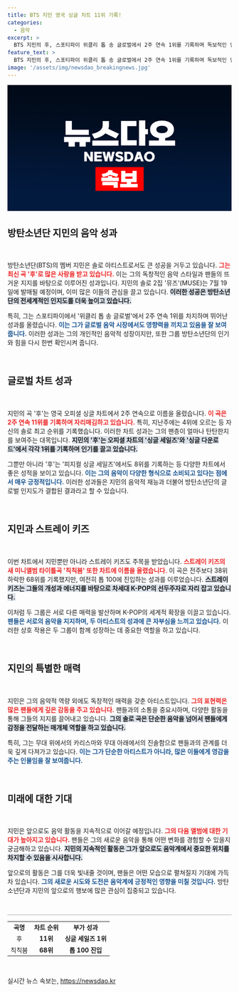 ```yaml
---
title: BTS 지민 영국 싱글 차트 11위 기록!
categories:
  - 음악
excerpt: >
  BTS 지민의 후, 스포티파이 위클리 톱 송 글로벌에서 2주 연속 1위를 기록하며 독보적인 인기를 끌고 있다! 솔로 2집 뮤즈 발매를 앞두고 더욱 주목받는 그의 음악 세계에 빠져보세요!
feature_text: >
  BTS 지민의 후, 스포티파이 위클리 톱 송 글로벌에서 2주 연속 1위를 기록하며 독보적인 인기를 끌고 있다! 솔로 2집 뮤즈 발매를 앞두고 더욱 주목받는 그의 음악 세계에 빠져보세요!
image: '/assets/img/newsdao_breakingnews.jpg'
---
```


<p><img src="/assets/img/newsdao_breakingnews.jpg" alt="ranknews 속보" /></p>

<h2 data-ke-size="size26">방탄소년단 지민의 음악 성과</h2>

<p data-ke-size="size16">&nbsp;</p>

<p>방탄소년단(BTS)의 멤버 지민은 솔로 아티스트로서도 큰 성공을 거두고 있습니다. <b><span style="color: #ee2323;">그는 최신 곡 '후'로 많은 사랑을 받고 있습니다.</span></b> 이는 그의 독창적인 음악 스타일과 팬들의 뜨거운 지지를 바탕으로 이루어진 성과입니다. 지민의 솔로 2집 '뮤즈'(MUSE)는 7월 19일에 발매될 예정이며, 이미 많은 이들의 관심을 끌고 있습니다. <b><span style="background-color: #21538527;">이러한 성공은 방탄소년단의 전세계적인 인지도를 더욱 높이고 있습니다.</span></b> </p>

<p>특히, 그는 스포티파이에서 '위클리 톱 송 글로벌'에서 2주 연속 1위를 차지하며 뛰어난 성과를 올렸습니다. <b><span style="color: #1a5490;">이는 그가 글로벌 음악 시장에서도 영향력을 끼치고 있음을 잘 보여줍니다.</span></b> 이러한 성과는 그의 개인적인 음악적 성장이지만, 또한 그룹 방탄소년단의 인기와 힘을 다시 한번 확인시켜 줍니다.</p>

<p data-ke-size="size16">&nbsp;</p>

<h2 data-ke-size="size26">글로벌 차트 성과</h2>

<p data-ke-size="size16">&nbsp;</p>

<p>지민의 곡 '후'는 영국 오피셜 싱글 차트에서 2주 연속으로 이름을 올렸습니다. <b><span style="color: #ee2323;">이 곡은 2주 연속 11위를 기록하며 자리매김하고 있습니다.</span></b> 특히, 지난주에는 4위에 오르는 등 자신의 솔로 최고 순위를 기록했습니다. 이러한 차트 성과는 그의 팬층이 얼마나 탄탄한지를 보여주는 대목입니다. <b><span style="background-color: #21538527;">지민의 '후'는 오피셜 차트의 '싱글 세일즈'와 '싱글 다운로드'에서 각각 1위를 기록하며 인기를 끌고 있습니다.</span></b> </p>

<p>그뿐만 아니라 '후'는 '피지컬 싱글 세일즈'에서도 8위를 기록하는 등 다양한 차트에서 좋은 성적을 보이고 있습니다. <b><span style="color: #1a5490;">이는 그의 음악이 다양한 형식으로 소비되고 있다는 점에서 매우 긍정적입니다.</span></b> 이러한 성과들은 지민의 음악적 재능과 더불어 방탄소년단의 글로벌 인지도가 결합된 결과라고 할 수 있습니다.</p>

<p data-ke-size="size16">&nbsp;</p>

<h2 data-ke-size="size26">지민과 스트레이 키즈</h2>

<p data-ke-size="size16">&nbsp;</p>

<p>이번 차트에서 지민뿐만 아니라 스트레이 키즈도 주목을 받았습니다. <b><span style="color: #ee2323;">스트레이 키즈의 새 미니앨범 타이틀곡 '칙칙붐' 또한 차트에 이름을 올렸습니다.</span></b> 이 곡은 전주보다 38위 하락한 68위를 기록했지만, 여전히 톱 100에 진입하는 성과를 이루었습니다. <b><span style="background-color: #21538527;">스트레이 키즈는 그들의 개성과 에너지를 바탕으로 차세대 K-POP의 선두주자로 자리 잡고 있습니다.</span></b> </p>

<p>이처럼 두 그룹은 서로 다른 매력을 발산하며 K-POP의 세계적 확장을 이끌고 있습니다. <b><span style="color: #1a5490;">팬들은 서로의 음악을 지지하며, 두 아티스트의 성과에 큰 자부심을 느끼고 있습니다.</span></b> 이러한 상호 작용은 두 그룹이 함께 성장하는 데 중요한 역할을 하고 있습니다.</p>

<p data-ke-size="size16">&nbsp;</p>

<h2 data-ke-size="size26">지민의 특별한 매력</h2>

<p data-ke-size="size16">&nbsp;</p>

<p>지민은 그의 음악적 역량 외에도 독창적인 매력을 갖춘 아티스트입니다. <b><span style="color: #ee2323;">그의 표현력은 많은 팬들에게 깊은 감동을 주고 있습니다.</span></b> 팬들과의 소통을 중요시하며, 다양한 활동을 통해 그들의 지지를 끌어내고 있습니다. <b><span style="background-color: #21538527;">그의 솔로 곡은 단순한 음악을 넘어서 팬들에게 감정을 전달하는 매개체 역할을 하고 있습니다.</span></b> </p>

<p>특히, 그는 무대 위에서의 카리스마와 무대 아래에서의 진솔함으로 팬들과의 관계를 더욱 깊게 다져가고 있습니다. <b><span style="color: #1a5490;">이는 그가 단순한 아티스트가 아니라, 많은 이들에게 영감을 주는 인물임을 잘 보여줍니다.</span></b> </p>

<p data-ke-size="size16">&nbsp;</p>

<h2 data-ke-size="size26">미래에 대한 기대</h2>

<p data-ke-size="size16">&nbsp;</p>

<p>지민은 앞으로도 음악 활동을 지속적으로 이어갈 예정입니다. <b><span style="color: #ee2323;">그의 다음 앨범에 대한 기대가 높아지고 있습니다.</span></b> 팬들은 그의 새로운 음악을 통해 어떤 변화를 경험할 수 있을지 궁금해하고 있습니다. <b><span style="background-color: #21538527;">지민의 지속적인 활동은 그가 앞으로도 음악계에서 중요한 위치를 차지할 수 있음을 시사합니다.</span></b> </p>

<p>앞으로의 활동은 그를 더욱 빛내줄 것이며, 팬들은 어떤 모습으로 펼쳐질지 기대에 가득 차 있습니다. <b><span style="color: #1a5490;">그의 새로운 시도와 도전은 음악계에 긍정적인 영향을 미칠 것입니다.</span></b> 방탄소년단과 지민의 앞으로의 행보에 많은 관심이 집중되고 있습니다. </p>

<p data-ke-size="size16">&nbsp;</p>

<hr style="height: 1px; border: none; background-color: #aaa;"/>

<table style="width: 100%; border-collapse: collapse;">
    <tr>
        <td style="text-align: center; height: 17px;"><b>곡명</b></td>
        <td style="text-align: center; height: 17px;"><b>차트 순위</b></td>
        <td style="text-align: center; height: 17px;"><b>부가 성과</b></td>
    </tr>
    <tr>
        <td style="text-align: center; height: 17px;">후</td>
        <td style="text-align: center; height: 17px;"><b>11위</b></td>
        <td style="text-align: center; height: 17px;"><b>싱글 세일즈 1위</b></td>
    </tr>
    <tr>
        <td style="text-align: center; height: 17px;">칙칙붐</td>
        <td style="text-align: center; height: 17px;"><b>68위</b></td>
        <td style="text-align: center; height: 17px;"><b>톱 100 진입</b></td>
    </tr>
</table>

<p data-ke-size="size16">&nbsp;</p>
실시간 뉴스 속보는, <a href="https://newsdao.kr" rel="dofollow">https://newsdao.kr</a>


